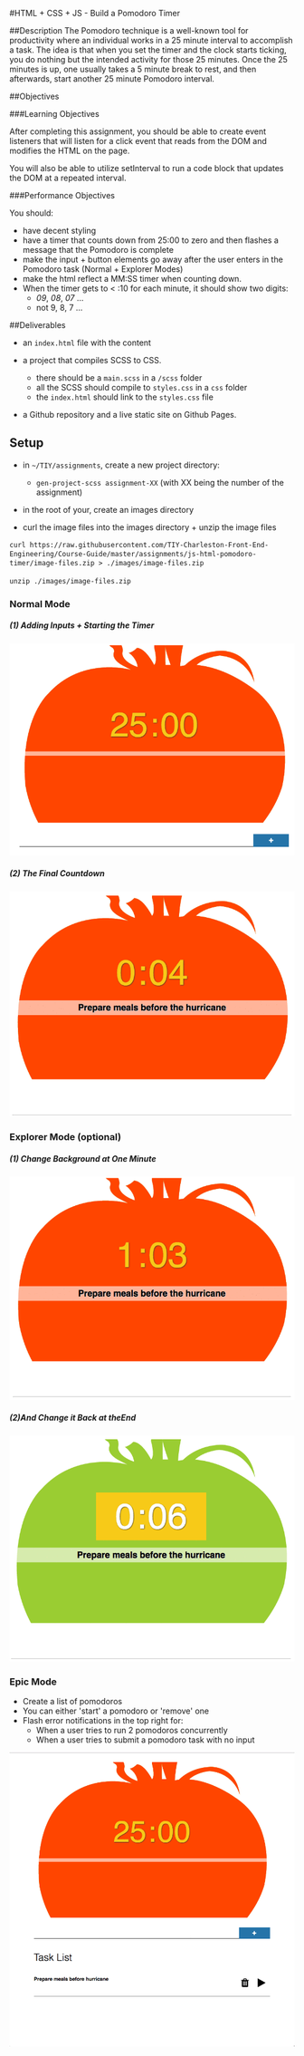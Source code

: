 #HTML + CSS + JS - Build a Pomodoro Timer


##Description
The Pomodoro technique is a well-known tool for productivity where an individual works in a 25 minute interval to accomplish a task. The idea is that when you set the timer and the clock starts ticking, you do nothing but the intended activity for those 25 minutes. Once the 25 minutes is up, one usually takes a 5 minute break to rest, and then afterwards, start another 25 minute Pomodoro interval.

##Objectives

###Learning Objectives

After completing this assignment, you should be able to create event listeners that will listen for a click event that reads from the DOM and modifies the HTML on the page.

You will also be able to utilize setInterval to run a code block that updates the DOM at a repeated interval.

###Performance Objectives

You should:
- have decent styling
- have a timer that counts down from 25:00 to zero and then flashes a message that the Pomodoro is complete
- make the input + button elements go away after the user enters in the Pomodoro task (Normal + Explorer Modes)
- make the html reflect a MM:SS timer when counting down.
- When the timer gets to < :10 for each minute, it should show two digits:
  - *09*, *08*, *07* ...
  - not 9, 8, 7 ...

##Deliverables
- an `index.html` file with the content

- a project that compiles SCSS to CSS.
  - there should be a `main.scss` in a `/scss` folder
  - all the SCSS should compile to `styles.css` in a `css` folder
  - the `index.html` should link to the `styles.css` file

- a Github repository and a live static site on Github Pages.

## Setup
- in `~/TIY/assignments`, create a new project directory:
  - `gen-project-scss assignment-XX` (with XX being the number of the assignment)

- in the root of your, create an images directory

- curl the image files into the images directory + unzip the image files
```
curl https://raw.githubusercontent.com/TIY-Charleston-Front-End-Engineering/Course-Guide/master/assignments/js-html-pomodoro-timer/image-files.zip > ./images/image-files.zip

unzip ./images/image-files.zip
```


### Normal Mode
##### (1) Adding Inputs + Starting the Timer
![basic mode](./gif-examples/pomodoro-normal-part-1.gif?raw=true)

##### (2) The Final Countdown
![basic mode 2](./gif-examples/pomodoro-normal-part-2.gif?raw=true)

### Explorer Mode (optional)
##### (1) Change Background at One Minute
![explorer mode](./gif-examples/pomodoro-explorer-mode-part-1.gif?raw=true)

##### (2)And Change it Back at theEnd
![explorer mode](./gif-examples/pomodoro-explorer-mode-part-2.gif?raw=true)

### Epic Mode
- Create a list of pomodoros
- You can either 'start' a pomodoro or 'remove' one
- Flash error notifications in the top right for:
  - When a user tries to run 2 pomodoros concurrently
  - When a user tries to submit a pomodoro task with no input

![epic mode](./gif-examples/pomodoro-epic-mode.gif?raw=true)
